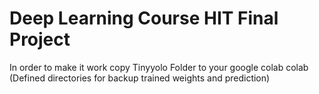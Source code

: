 # Deep Learning Course HIT Final Project

In order to make it work copy Tinyyolo Folder to your google colab colab (Defined directories for backup trained weights and prediction) </br>
